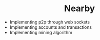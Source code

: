 <h1 align=center>Nearby</h1>
<ul>
<li>Implementing p2p through web sockets</li>
<li>Implementing accounts and transactions</li>
<li>Implementing mining algorithm</li>
</ul>
